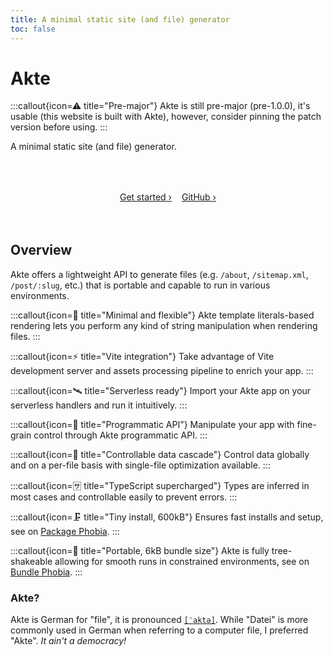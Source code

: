 ```yaml
---
title: A minimal static site (and file) generator
toc: false
---
```


# Akte

:::callout{icon=⚠ title="Pre-major"}
Akte is still pre-major (pre-1.0.0), it's usable (this website is built with Akte), however, consider pinning the patch version before using.
:::

A minimal static site (and file) generator.

<div style="margin:4rem 0;display:flex;justify-content:center;gap:1rem;">
	<a class="button" href="/get-started">Get started ›</a>
	<a class="button" href="https://github.com/lihbr/akte" target="_blank" rel="noopener noreferrer">GitHub ›</a>
</div>

## Overview

Akte offers a lightweight API to generate files (e.g. `/about`, `/sitemap.xml`, `/post/:slug`, etc.) that is portable and capable to run in various environments.

:::callout{icon=🚕 title="Minimal and flexible"}
Akte template literals-based rendering lets you perform any kind of string manipulation when rendering files.
:::

:::callout{icon=⚡ title="Vite integration"}
Take advantage of Vite development server and assets processing pipeline to enrich your app.
:::

:::callout{icon=🛰 title="Serverless ready"}
Import your Akte app on your serverless handlers and run it intuitively.
:::

:::callout{icon=🎹 title="Programmatic API"}
Manipulate your app with fine-grain control through Akte programmatic API.
:::

:::callout{icon=🌊 title="Controllable data cascade"}
Control data globally and on a per-file basis with single-file optimization available.
:::

:::callout{icon=🈂 title="TypeScript supercharged"}
Types are inferred in most cases and controllable easily to prevent errors.
:::

:::callout{icon=🗜 title="Tiny install, 600kB"}
Ensures fast installs and setup, see on [Package Phobia](https://packagephobia.com/result?p=akte).
:::

:::callout{icon=💼 title="Portable, 6kB bundle size"}
Akte is fully tree-shakeable allowing for smooth runs in constrained environments, see on [Bundle Phobia](https://bundlephobia.com/package/akte@0.1.0).
:::

### Akte?

Akte is German for "file", it is pronounced [`[ˈaktə]`](https://upload.wikimedia.org/wikipedia/commons/b/bf/De-Akte.ogg). While "Datei" is more commonly used in German when referring to a computer file, I preferred "Akte". _It ain't a democracy!_

